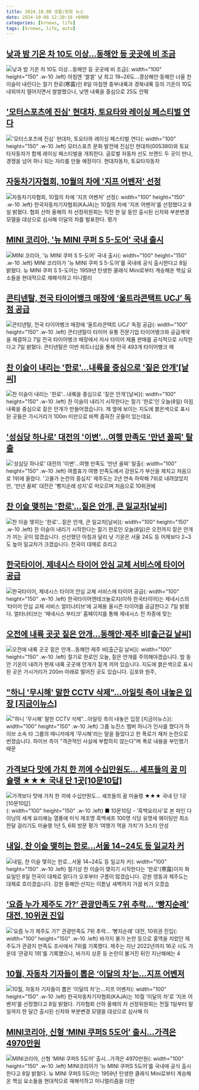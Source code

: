 ```yaml
---
title: 2024.10.08 생활/문화 뉴스
date: 2024-10-08 12:20:16 +0900
categories: [krnews, life]
tags: [krnews, life, auto]
---
```

## [낮과 밤 기온 차 10도 이상…동해안 등 곳곳에 비 조금](https://n.news.naver.com/mnews/article/001/0014969676)

![낮과 밤 기온 차 10도 이상…동해안 등 곳곳에 비 조금](https://mimgnews.pstatic.net/image/origin/001/2024/10/08/14969676.jpg?type=nf220_150){: width="100" height="150" .w-10 .left}
아침엔 '쌀쌀' 낮 최고 19~26도…경상해안·동해안 너울 찬 이슬이 내린다는 절기 한로(寒露)인 8일 아침엔 중부내륙과 경북내륙 등의 기온이 10도 내외까지 떨어지면서 쌀쌀했으나, 낮엔 내륙을 중심으로 25도 안팎

## ['모터스포츠에 진심' 현대차, 토요타와 레이싱 페스티벌 연다](https://n.news.naver.com/mnews/article/018/0005853326)

!['모터스포츠에 진심' 현대차, 토요타와 레이싱 페스티벌 연다](https://mimgnews.pstatic.net/image/origin/018/2024/10/08/5853326.jpg?type=nf220_150){: width="100" height="150" .w-10 .left}
모터스포츠 문화 발전에 진심인 현대차(005380)와 토요타자동차가 함께 레이싱 페스티벌을 개최한다. 글로벌 자동차 선도 브랜드 두 곳이 만나, 경쟁을 넘어 하나 되는 자리를 만들 예정이다. 현대자동차, 토요타자동차

## [자동차기자협회, 10월의 차에 '지프 어벤저' 선정](https://n.news.naver.com/mnews/article/421/0007830171)

![자동차기자협회, 10월의 차에 '지프 어벤저' 선정](https://mimgnews.pstatic.net/image/origin/421/2024/10/08/7830171.jpg?type=nf220_150){: width="100" height="150" .w-10 .left}
한국자동차기자협회(KAJA)는 10월의 차에 '지프 어벤저'를 선정했다고 8일 밝혔다. 협회 산하 올해의 차 선정위원회는 직전 한 달 동안 출시된 신차와 부분변경 모델을 대상으로 심사해 이달의 차를 발표한다. 평가

## [MINI 코리아, '뉴 MINI 쿠퍼 S 5-도어' 국내 출시](https://n.news.naver.com/mnews/article/031/0000874643)

![MINI 코리아, '뉴 MINI 쿠퍼 S 5-도어' 국내 출시](https://mimgnews.pstatic.net/image/origin/031/2024/10/08/874643.jpg?type=nf220_150){: width="100" height="150" .w-10 .left}
MINI 코리아가 '뉴 MINI 쿠퍼 S 5-도어'를 국내에 공식 출시한다고 8일 밝혔다. 뉴 MINI 쿠퍼 S 5-도어는 1959년 탄생한 클래식 Mini로부터 계승해온 핵심 요소들을 현대적으로 재해석하고 미니멀리

## [콘티넨탈, 전국 타이어뱅크 매장에 ‘울트라콘택트 UCJ’ 독점 공급](https://n.news.naver.com/mnews/article/009/0005375137)

![콘티넨탈, 전국 타이어뱅크 매장에 ‘울트라콘택트 UCJ’ 독점 공급](https://mimgnews.pstatic.net/image/origin/009/2024/10/07/5375137.jpg?type=nf220_150){: width="100" height="150" .w-10 .left}
콘티넨탈이 타이어 유통 전문기업 타이어뱅크와 공급계약을 체결하고 7일 전국 타이어뱅크 매장에서 자사 타이어 제품 판매를 공식적으로 시작한다고 7일 밝혔다. 콘티넨탈은 이번 파트너십을 통해 전국 493개 타이어뱅크 매

## [찬 이슬이 내리는 '한로'…내륙을 중심으로 '짙은 안개'[날씨]](https://n.news.naver.com/mnews/article/055/0001195648)

![찬 이슬이 내리는 '한로'…내륙을 중심으로 '짙은 안개'[날씨]](https://mimgnews.pstatic.net/image/origin/055/2024/10/08/1195648.jpg?type=nf220_150){: width="100" height="150" .w-10 .left}
찬 이슬이 내리기 시작한다는 절기 '한로'인 오늘(8일) 아침 내륙을 중심으로 짙은 안개가 만들어졌습니다. 제 옆에 보이는 지도에 붉은색으로 표시된 곳들은 가시거리가 100m 미만으로 바짝 좁혀진 곳들이 있는데요.

## ['성심당 하나로' 대전의 '이변'…여행 만족도 '만년 꼴찌' 탈출](https://n.news.naver.com/mnews/article/015/0005041441)

!['성심당 하나로' 대전의 '이변'…여행 만족도 '만년 꼴찌' 탈출](https://mimgnews.pstatic.net/image/origin/015/2024/10/08/5041441.jpg?type=nf220_150){: width="100" height="150" .w-10 .left}
여름휴가 여행 만족도에서 강원도가 부산을 제치고 처음으로 1위에 올랐다. '고물가 논란의 중심지' 제주도는 2년 연속 하락해 7위로 내려앉았지만, '만년 꼴찌' 대전은 '빵지순례 성지'로 떠오르며 처음으로 10위권에

## [찬 이슬 맺히는 '한로'…짙은 안개, 큰 일교차[날씨]](https://n.news.naver.com/mnews/article/437/0000413351)

![찬 이슬 맺히는 '한로'…짙은 안개, 큰 일교차[날씨]](https://mimgnews.pstatic.net/image/origin/437/2024/10/08/413351.jpg?type=nf220_150){: width="100" height="150" .w-10 .left}
찬 이슬이 내리기 시작한다는 절기 한로인 오늘(8일)은 오전까지 짙은 안개가 끼는 곳이 많겠습니다. 선선했던 아침과 달리 낮 기온은 서울 24도 등 어제보다 2~3도 높아 일교차가 크겠습니다. 전국이 대체로 흐리고

## [한국타이어, 제네시스 타이어 안심 교체 서비스에 타이어 공급](https://n.news.naver.com/mnews/article/082/0001291581)

![한국타이어, 제네시스 타이어 안심 교체 서비스에 타이어 공급](https://mimgnews.pstatic.net/image/origin/082/2024/10/07/1291581.jpg?type=nf220_150){: width="100" height="150" .w-10 .left}
한국타이어앤테크놀로지(이하 한국타이어)는 제네시스의 ‘타이어 안심 교체 서비스 얼터너티브’에 교체용 올시즌 타이어를 공급한다고 7일 밝혔다. 얼터너티브는 ‘제네시스 부티크’ 홈페이지를 통해 제네시스 전 차종에 맞는

## [오전에 내륙 곳곳 짙은 안개…동해안·제주 비[출근길 날씨]](https://n.news.naver.com/mnews/article/056/0011814138)

![오전에 내륙 곳곳 짙은 안개…동해안·제주 비[출근길 날씨]](https://mimgnews.pstatic.net/image/origin/056/2024/10/08/11814138.jpg?type=nf220_150){: width="100" height="150" .w-10 .left}
절기로 한로인 오늘, 짙은 안개를 주의해야겠습니다. 밤 동안 기온이 내려가 현재 내륙 곳곳에 안개가 짙게 끼어 있습니다. 지도에 붉은색으로 표시된 곳은 가시거리가 200m 아래로 떨어진 곳도 있습니다. 김포와 원주,

## ["하니 '무시해' 말한 CCTV 삭제"...아일릿 측이 내놓은 입장  [지금이뉴스]](https://n.news.naver.com/mnews/article/052/0002096370)

!["하니 '무시해' 말한 CCTV 삭제"...아일릿 측이 내놓은 입장  [지금이뉴스]](https://mimgnews.pstatic.net/image/origin/052/2024/10/07/2096370.jpg?type=nf220_150){: width="100" height="150" .w-10 .left}
그룹 뉴진스 멤버 하니가 인사를 했다가 하이브 소속 타 그룹의 매니저에게 '무시해'라는 말을 들었다고 한 폭로가 재차 논란으로 번졌습니다. 하이브 측이 "객관적인 사실에 부합하지 않는다"며 폭로 내용을 부인했기 때문

## [가격보다 맛에 가치 한 끼에 수십만원도… 셰프들의 꿈 미슐랭 ★★★ 국내 단 1곳[10문10답]](https://n.news.naver.com/mnews/article/021/0002663967)

![가격보다 맛에 가치 한 끼에 수십만원도… 셰프들의 꿈 미슐랭 ★★★ 국내 단 1곳[10문10답]](https://mimgnews.pstatic.net/image/origin/021/2024/10/08/2663967.jpg?type=nf220_150){: width="100" height="150" .w-10 .left}
■ 10문10답 - ‘흑백요리사’로 본 파인 다이닝의 세계 요리예능 열풍에 미식 재조명 흑백셰프 100명 식당 유명세 웨이팅만 최소 한달 걸리기도 미슐랭 1년 5, 6회 방문 평가 ‘여행가 먹을 가치’가 3스타 안성

## [내일, 찬 이슬 맺히는 한로…서울 14~24도 등 일교차 커](https://n.news.naver.com/mnews/article/374/0000404642)

![내일, 찬 이슬 맺히는 한로…서울 14~24도 등 일교차 커](https://mimgnews.pstatic.net/image/origin/374/2024/10/07/404642.jpg?type=nf220_150){: width="100" height="150" .w-10 .left}
절기상 찬 이슬이 맺히기 시작한다는 '한로'(寒露)이자 화요일인 8일 전국이 대체로 맑다가 오후부터 구름이 많겠습니다. 강원 영동과 제주도는 대체로 흐리겠습니다. 강원 동해안·산지는 이튿날 새벽까지 가끔 비가 오겠습

## [‘요즘 누가 제주도 가?’ 관광만족도 7위 추락… ‘빵지순례’ 대전, 10위권 진입](https://n.news.naver.com/mnews/article/016/0002371212)

![‘요즘 누가 제주도 가?’ 관광만족도 7위 추락… ‘빵지순례’ 대전, 10위권 진입](https://mimgnews.pstatic.net/image/origin/016/2024/10/08/2371212.jpg?type=nf220_150){: width="100" height="150" .w-10 .left}
바가지 물가 논란 등으로 홍역을 치렀던 제주도가 관광지 만족도 조사에서 7위를 기록했다. 제주는 지난 2022년까지 16곳 시도 가운데 ‘관광지 1위’를 기록했으나, 바가지 상혼 등 논란이 불거진 뒤인 지난해에는 4

## [10월, 자동차 기자들이 뽑은 ‘이달의 차’는…지프 어벤저](https://n.news.naver.com/mnews/article/009/0005375785)

![10월, 자동차 기자들이 뽑은 ‘이달의 차’는…지프 어벤저](https://mimgnews.pstatic.net/image/origin/009/2024/10/08/5375785.jpg?type=nf220_150){: width="100" height="150" .w-10 .left}
한국자동차기자협회(KAJA)는 10월 ‘이달의 차’로 ‘지프 어벤저’를 선정했다고 8일 밝혔다. 기자협회 산하 올해의 차 선정위원회는 전월 1일부터 말일까지 한 달간 출시된 신차와 부분변경 모델을 대상으로 심사해 이

## [MINI코리아, 신형 ‘MINI 쿠퍼S 5도어’ 출시…가격은 4970만원](https://n.news.naver.com/mnews/article/009/0005375837)

![MINI코리아, 신형 ‘MINI 쿠퍼S 5도어’ 출시…가격은 4970만원](https://mimgnews.pstatic.net/image/origin/009/2024/10/08/5375837.jpg?type=nf220_150){: width="100" height="150" .w-10 .left}
MINI코리아가 ‘뉴 MINI 쿠퍼S 5도어’를 국내에 공식 출시한다고 8일 밝혔다. 뉴 MINI 쿠퍼S 5도어는 1959년 탄생한 클래식 Mini로부터 계승해온 핵심 요소들을 현대적으로 재해석하고 미니멀리즘을 더한

